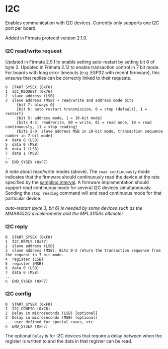 # I2C

Enables communication with I2C devices. Currently only supports one I2C port per board.

Added in Firmata protocol version 2.1.0.

### I2C read/write request

Updated in Firmata 2.5.1 to enable setting auto-restart by setting bit 6 of byte 3.
Updated in Frimata 2.12 to enable transaction control in 7 bit mode. For boards with long error timeouts
(e.g. ESP32 with recent firmware), this ensures that replies can be correctly linked to their requests.

```
0  START_SYSEX (0xF0)
1  I2C_REQUEST (0x76)
2  slave address (LSB)
3  slave address (MSB) + read/write and address mode bits
     {bit 7: always 0}
     {bit 6: auto restart transmission, 0 = stop (default), 1 = restart}
     {bit 5: address mode, 1 = 10-bit mode}
     {bits 4-3: read/write, 00 = write, 01 = read once, 10 = read continuously, 11 = stop reading}
     {bits 2-0: slave address MSB in 10-bit mode, transaction sequence number in 7-bit mode}
4  data 0 (LSB)
5  data 0 (MSB)
6  data 1 (LSB)
7  data 1 (MSB)
...
n  END_SYSEX (0xF7)
```

A note about read/write modes (above). The ```read continuously``` mode indicates that
the firmware should continuously read the device at the rate specified by the
[sampling interval](https://github.com/firmata/protocol/blob/master/protocol.md). A firmware implementation should support read continuous mode
for several I2C devices simultaneously. Sending the ```stop reading``` command will
end read continuous mode for that particular device.

*auto-restart (byte 3, bit 6) is needed by some devices such as the MMA8452Q accelerometer and the MPL3115As altimeter*


### I2C reply

```
0  START_SYSEX (0xF0)
1  I2C_REPLY (0x77)
2  slave address (LSB)
3  slave address (MSB). Bits 0-2 return the transaction sequence from the request in 7 bit mode.
4  register (LSB)
5  register (MSB)
6  data 0 (LSB)
7  data 0 (MSB)
...
n  END_SYSEX (0XF7)
```

### I2C config

```
0  START_SYSEX (0xF0)
1  I2C_CONFIG (0x78)
2  Delay in microseconds (LSB) [optional]
3  Delay in microseconds (MSB) [optional]
... user defined for special cases, etc
n  END_SYSEX (0xF7)
```

The optional ```Delay``` is for I2C devices that require a delay between when the
register is written to and the data in that register can be read.
